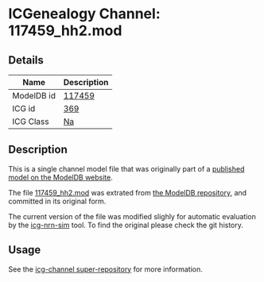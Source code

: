 # ICGenealogy Channel: 117459\_hh2.mod

## Details

Name | Description
---- | -----------
ModelDB id | [117459](http://senselab.med.yale.edu/ModelDB/ShowModel.cshtml?model=117459)
ICG id | [369](http://icg.neurotheory.ox.ac.uk/channels/2/369)
ICG Class | [Na](http://icg.neurotheory.ox.ac.uk/channels/2)

## Description

This is a single channel model file that was originally part of a [published model on the ModelDB website](http://senselab.med.yale.edu/mModelDB/ShowModel.cshtml?model=117459).


The file [117459\_hh2.mod](117459_hh2.mod) was extrated from [the ModelDB repository](http://senselab.med.yale.edu/ModelDB/ShowModel.cshtml?model=117459), and committed in its original form.

The current version of the file was modified slighly for automatic evaluation by the [icg-nrn-sim](https://github.com/icgenealogy/icg-nrn-sim) tool. To find the original please check the git history.


## Usage

See the [icg-channel super-repository](https://github.com/icgenealogy/icg-channels) for more information.